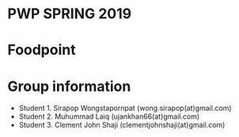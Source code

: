 # PWP SPRING 2019
# Foodpoint
# Group information
* Student 1. Sirapop Wongstapornpat (wong.sirapop(at)gmail.com)
* Student 2. Muhummad Laiq (ujankhan66(at)gmail.com)
* Student 3. Clement John Shaji (clementjohnshaji(at)gmail.com)


